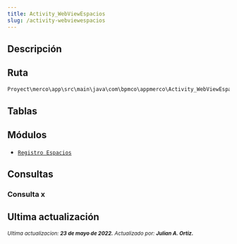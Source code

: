 ```yaml
---
title: Activity_WebViewEspacios
slug: /activity-webviewespacios
---
```

## Descripción

## Ruta

```js
Proyect\merco\app\src\main\java\com\bpmco\appmerco\Activity_WebViewEspacios.java
```

## Tablas

## Módulos

- [```Registro Espacios```](./../modules/modulo-5.md)

## Consultas

### Consulta x

## Ultima actualización

<div class='ultima-actualizacion'> 
    <small> 
        <i> Ultima actualizacion: <b> 23 de mayo de 2022.</b> </i> 
    </small> 
    <small> 
        <i> Actualizado por: <b> Julian A. Ortiz.</b> </i> 
    </small>
</div>
